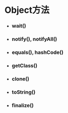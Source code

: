 # Object方法

* ### wait\(\)
* ### notify\(\), notifyAll\(\)
* ### equals\(\), hashCode\(\)
* ### getClass\(\)
* ### clone\(\)
* ### toString\(\)
* ### finalize\(\)



